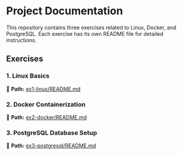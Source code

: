 # Project Documentation

This repository contains three exercises related to Linux, Docker, and PostgreSQL. Each exercise has its own README file for detailed instructions.

## Exercises

### 1. Linux Basics
📂 **Path:** [ex1-linux/README.md](./ex1-linux/README.md)

### 2. Docker Containerization
📂 **Path:** [ex2-docker/README.md](./ex2-docker/README.md)

### 3. PostgreSQL Database Setup
📂 **Path:** [ex3-postgresql/README.md](./ex3-postgresql/README.md)